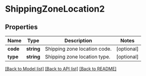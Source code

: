 # ShippingZoneLocation2

## Properties
Name | Type | Description | Notes
------------ | ------------- | ------------- | -------------
**code** | **string** | Shipping zone location code. | [optional] 
**type** | **string** | Shipping zone location type. | [optional] 

[[Back to Model list]](../../README.md#documentation-for-models) [[Back to API list]](../../README.md#documentation-for-api-endpoints) [[Back to README]](../../README.md)

